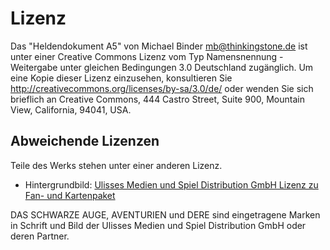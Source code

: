 # Lizenz

Das "Heldendokument A5" von Michael Binder <mb@thinkingstone.de> ist unter einer Creative Commons Lizenz vom Typ Namensnennung - Weitergabe unter gleichen Bedingungen 3.0 Deutschland zugänglich. Um eine Kopie dieser Lizenz einzusehen, konsultieren Sie http://creativecommons.org/licenses/by-sa/3.0/de/ oder wenden Sie sich brieflich an Creative Commons, 444 Castro Street, Suite 900, Mountain View, California, 94041, USA.

## Abweichende Lizenzen
Teile des Werks stehen unter einer anderen Lizenz. 

* Hintergrundbild: [Ulisses Medien und Spiel Distribution GmbH Lizenz zu Fan- und Kartenpaket](http://www.ulisses-spiele.de/sortiment/rollenspiele/das-schwarze-auge/informationen-zu-das-schwarze-auge/fan-und-kartenpaket/gebrauchsanleitung/)

DAS SCHWARZE AUGE, AVENTURIEN und DERE sind eingetragene Marken in Schrift und Bild der Ulisses Medien und Spiel Distribution GmbH oder deren Partner.
